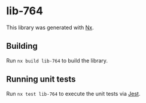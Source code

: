 # lib-764

This library was generated with [Nx](https://nx.dev).

## Building

Run `nx build lib-764` to build the library.

## Running unit tests

Run `nx test lib-764` to execute the unit tests via [Jest](https://jestjs.io).
